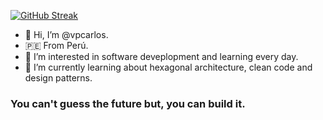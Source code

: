 [![GitHub Streak](https://streak-stats.demolab.com/?user=DenverCoder1&theme=dark)](https://git.io/streak-stats)

- 👋 Hi, I’m @vpcarlos.
- 🇵🇪 From Perú.
- 👀 I’m interested in software deveplopment and learning every day.
- 🌱 I’m currently learning about hexagonal architecture, clean code and design patterns.

### You can't guess the future but, you can build it.

<!---
vpcarlos/vpcarlos is a ✨ special ✨ repository because its `README.md` (this file) appears on your GitHub profile.
You can click the Preview link to take a look at your changes.
--->
